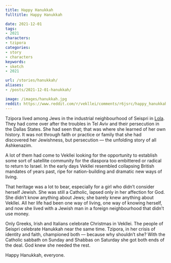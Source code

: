 ```yaml
---
title: Happy Hanukkah
fulltitle: Happy Hanukkah

date: 2021-12-01
tags:
- 2021
characters:
- tzipora
categories:
- story
- characters
keywords:
- sketch
- 2021

url: /stories/hanukkah/
aliases:
- /posts/2021-12-01-hanukkah/

image: /images/hanukkah.jpg
reddit: https://www.reddit.com/r/vekllei/comments/r6jsrc/happy_hanukkah/
---
```

Tzipora lived among Jews in the industrial neighbourhood of Seispri in [Lola](/factbook/landscape/boroughs/lola/). They had come over after the troubles in Tel Aviv and their persecution in the Dallas States. She had seen that; that was where she learned of her own history. It was not through faith or practice or family that she had discovered her Jewishness, but persecution — the unfolding story of all Ashkenazim.

A lot of them had come to Vekllei looking for the opportunity to establish some sort of satellite community for the diaspora too embittered or radical to return to Israel. In the early days Vekllei resembled collapsing British mandates of years past, ripe for nation-building and dramatic new ways of living.

That heritage was a lot to bear, especially for a girl who didn’t consider herself Jewish. She was still a Catholic, lapsed only in her affection for God. She didn’t know anything about Jews; she barely knew anything about Vekllei. All her life had been one way of living, one way of knowing herself, and now she lived with a Jewish man in a foreign neighbourhood that didn’t use money.

Only Greeks, Irish and Italians celebrate Christmas in Vekllei. The people of Seispri celebrate Hanukkah near the same time. Tzipora, in her crisis of identity and faith, championed both — because why shouldn’t she? With the Catholic sabbath on Sunday and Shabbas on Saturday she got both ends of the deal. God knew she needed the rest.

Happy Hanukkah, everyone.
